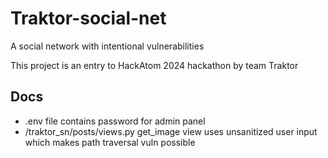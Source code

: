 # Traktor-social-net
A social network with intentional vulnerabilities

This project is an entry to HackAtom 2024 hackathon by team Traktor

## Docs
- .env file contains password for admin panel
- /traktor_sn/posts/views.py get_image view uses unsanitized user input which makes path traversal vuln possible
